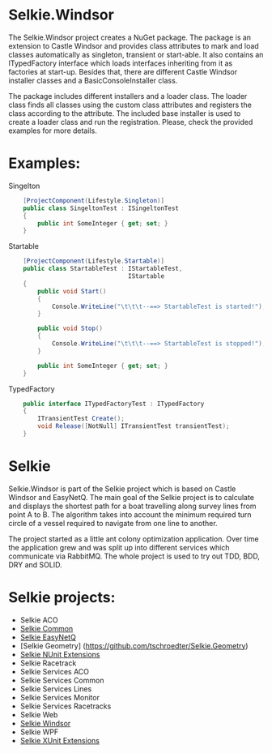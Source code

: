 # Selkie.Windsor

The Selkie.Windsor project creates a NuGet package. The package is an extension to Castle Windsor and provides class attributes to mark and load classes automatically as singleton, transient or start-able. It also contains an ITypedFactory interface which loads interfaces inheriting from it as factories at start-up. Besides that, there are different Castle Windsor installer classes and a BasicConsoleInstaller class. 

The package includes different installers and a loader class. The loader class finds all classes using the custom class attributes and registers the class according to the attribute. The included base installer is used to create a loader class and run the registration.
Please, check the provided examples for more details.

# Examples:

Singelton
```CS
    [ProjectComponent(Lifestyle.Singleton)]
    public class SingeltonTest : ISingeltonTest
    {
        public int SomeInteger { get; set; }
    }
```

Startable
```CS
    [ProjectComponent(Lifestyle.Startable)]
    public class StartableTest : IStartableTest,
                                 IStartable
    {
        public void Start()
        {
            Console.WriteLine("\t\t\t--==> StartableTest is started!");
        }

        public void Stop()
        {
            Console.WriteLine("\t\t\t--==> StartableTest is stopped!");
        }

        public int SomeInteger { get; set; }
    }
```

TypedFactory
```CS
    public interface ITypedFactoryTest : ITypedFactory
    {
        ITransientTest Create();
        void Release([NotNull] ITransientTest transientTest);
    }
```

# Selkie
Selkie.Windsor is part of the Selkie project which is based on Castle Windsor and EasyNetQ. The main goal of the Selkie project is to calculate and displays the shortest path for a boat travelling along survey lines from point A to B. The algorithm takes into account the minimum required turn circle of a vessel required to navigate from one line to another.

The project started as a little ant colony optimization application. Over time the application grew and was split up into different services which communicate via RabbitMQ. The whole project is used to try out TDD, BDD, DRY and SOLID.

# Selkie projects:

* Selkie ACO
* [Selkie Common](https://github.com/tschroedter/Selkie.Common)
* [Selkie EasyNetQ](https://github.com/tschroedter/Selkie.EasyNetQ)
* [Selkie Geometry] (https://github.com/tschroedter/Selkie.Geometry)
* [Selkie NUnit Extensions](https://github.com/tschroedter/Selkie.NUnit.Extensions)
* Selkie Racetrack
* Selkie Services ACO
* Selkie Services Common
* Selkie Services Lines
* Selkie Services Monitor
* Selkie Services Racetracks
* Selkie Web
* [Selkie Windsor](https://github.com/tschroedter/Selkie.Windsor)
* Selkie WPF
* [Selkie XUnit Extensions](https://github.com/tschroedter/Selkie.XUnit.Extensions)
 

